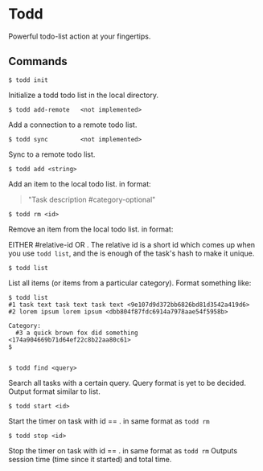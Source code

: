 Todd
====

Powerful todo-list action at your fingertips.

Commands
--------

    $ todd init

Initialize a todd todo list in the local directory.

    $ todd add-remote   <not implemented>

Add a connection to a remote todo list.

    $ todd sync         <not implemented>

Sync to a remote todo list.

    $ todd add <string>
  
Add an item to the local todo list.  <string> in format:

> "Task description #category-optional"

    $ todd rm <id>

Remove an item from the local todo list.  <id> in format:

EITHER #relative-id OR <hash>.  The relative id is a short id
which comes up when you use `todd list`, and the <hash> is
enough of the task's hash to make it unique.

    $ todd list

List all items (or items from a particular category).  Format
something like:

    $ todd list
    #1 task text task text task text <9e107d9d372bb6826bd81d3542a419d6>
    #2 lorem ipsum lorem ipsum <dbb804f87fdc6914a7978aae54f5958b>

    Category:
      #3 a quick brown fox did something <174a904669b71d64ef22c8b22aa80c61>
    $


    $ todd find <query>

Search all tasks with a certain query.  Query format is yet to be decided.
Output format similar to list.

    $ todd start <id>

Start the timer on task with id == <id>.  <id> in same format as `todd rm`

    $ todd stop <id>

Stop the timer on task with id == <id>.  <id> in same format as `todd rm`
Outputs session time (time since it started) and total time.

